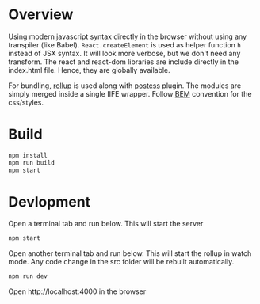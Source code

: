 # Overview

Using modern javascript syntax directly in the browser without using any transpiler (like Babel). `React.createElement` is used as helper function `h` instead of JSX syntax. It will look more verbose, but we don't need any transform. The react and react-dom libraries are include directly in the index.html file. Hence, they are globally available.

For bundling, [rollup](https://rollupjs.org) is used along with [postcss](https://www.npmjs.com/package/rollup-plugin-postcss) plugin. The modules are simply merged inside a single IIFE wrapper. Follow [BEM](http://getbem.com/introduction/) convention for the css/styles.

# Build

```bash
npm install
npm run build
npm start
```

# Devlopment

Open a terminal tab and run below. This will start the server
```bash
npm start
```

Open another terminal tab and run below. This will start the rollup in watch mode. Any code change in the src folder will be rebuilt automatically.
```bash
npm run dev
```

Open http://localhost:4000 in the browser

